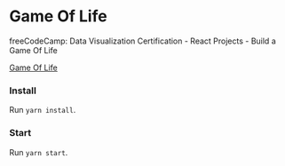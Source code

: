 # Game Of Life
freeCodeCamp: Data Visualization Certification - React Projects - Build a Game Of Life

[Game Of Life](https://www.ivanz.xyz/game-of-life/)

### Install
Run `yarn install`.

### Start
Run `yarn start`.
